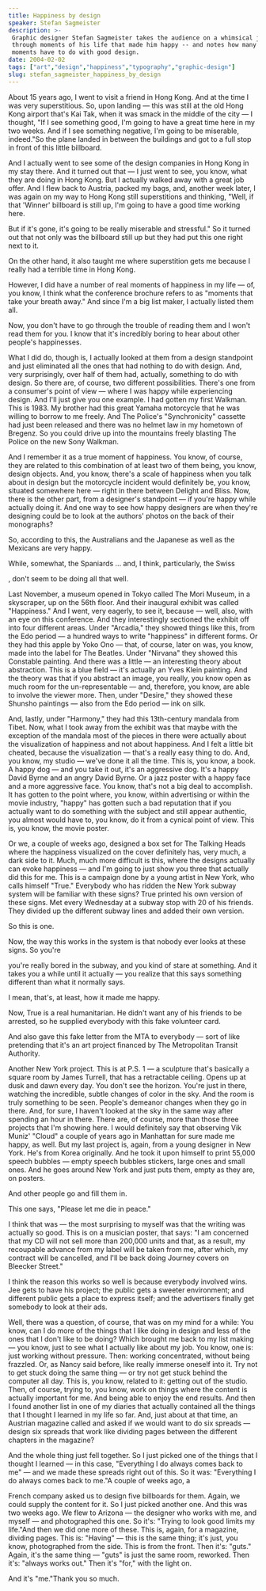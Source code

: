 ```yaml
---
title: Happiness by design
speaker: Stefan Sagmeister
description: >-
 Graphic designer Stefan Sagmeister takes the audience on a whimsical journey
 through moments of his life that made him happy -- and notes how many of these
 moments have to do with good design.
date: 2004-02-02
tags: ["art","design","happiness","typography","graphic-design"]
slug: stefan_sagmeister_happiness_by_design
---
```


About 15 years ago, I went to visit a friend in Hong Kong. And at the time I was very
superstitious. So, upon landing — this was still at the old Hong Kong airport that's Kai
Tak, when it was smack in the middle of the city — I thought, "If I see something good,
I'm going to have a great time here in my two weeks. And if I see something negative, I'm
going to be miserable, indeed."So the plane landed in between the buildings and got to a
full stop in front of this little billboard. 

And I actually went to see some of the design companies in Hong Kong in my stay there. And
it turned out that — I just went to see, you know, what they are doing in Hong Kong. But I
actually walked away with a great job offer. And I flew back to Austria, packed my bags,
and, another week later, I was again on my way to Hong Kong still superstitions and
thinking, "Well, if that 'Winner' billboard is still up, I'm going to have a good time
working here. 

But if it's gone, it's going to be really miserable and stressful." So it turned out that
not only was the billboard still up but they had put this one right next to it.

On the other hand, it also taught me where superstition gets me because I really had a
terrible time in Hong Kong. 

However, I did have a number of real moments of happiness in my life — of, you know, I
think what the conference brochure refers to as "moments that take your breath away." And
since I'm a big list maker, I actually listed them all. 

Now, you don't have to go through the trouble of reading them and I won't read them for
you. I know that it's incredibly boring to hear about other people's happinesses.

What I did do, though is, I actually looked at them from a design standpoint and just
eliminated all the ones that had nothing to do with design. And, very surprisingly, over
half of them had, actually, something to do with design. So there are, of course, two
different possibilities. There's one from a consumer's point of view — where I was happy
while experiencing design. And I'll just give you one example. I had gotten my first
Walkman. This is 1983. My brother had this great Yamaha motorcycle that he was willing to
borrow to me freely. And The Police's "Synchronicity" cassette had just been released and
there was no helmet law in my hometown of Bregenz. So you could drive up into the
mountains freely blasting The Police on the new Sony Walkman. 

And I remember it as a true moment of happiness. You know, of course, they are related to
this combination of at least two of them being, you know, design objects. And, you know,
there's a scale of happiness when you talk about in design but the motorcycle incident
would definitely be, you know, situated somewhere here — right in there between Delight
and Bliss. Now, there is the other part, from a designer's standpoint — if you're happy
while actually doing it. And one way to see how happy designers are when they're designing
could be to look at the authors' photos on the back of their monographs?

So, according to this, the Australians and the Japanese as well as the Mexicans are very
happy. 

While, somewhat, the Spaniards ... and, I think, particularly, the Swiss

, don't seem to be doing all that well. 

Last November, a museum opened in Tokyo called The Mori Museum, in a skyscraper, up on the
56th floor. And their inaugural exhibit was called "Happiness." And I went, very eagerly,
to see it, because — well, also, with an eye on this conference. And they interestingly
sectioned the exhibit off into four different areas. Under "Arcadia," they showed things
like this, from the Edo period — a hundred ways to write "happiness" in different forms.
Or they had this apple by Yoko Ono — that, of course, later on was, you know, made into
the label for The Beatles. Under "Nirvana" they showed this Constable painting. And there
was a little — an interesting theory about abstraction. This is a blue field — it's
actually an Yves Klein painting. And the theory was that if you abstract an image, you
really, you know open as much room for the un-representable — and, therefore, you know,
are able to involve the viewer more. Then, under "Desire," they showed these Shunsho
paintings — also from the Edo period — ink on silk.

And, lastly, under "Harmony," they had this 13th-century mandala from Tibet. Now, what I
took away from the exhibit was that maybe with the exception of the mandala most of the
pieces in there were actually about the visualization of happiness and not about
happiness. And I felt a little bit cheated, because the visualization — that's a really
easy thing to do. And, you know, my studio — we've done it all the time. This is, you
know, a book. A happy dog — and you take it out, it's an aggressive dog. It's a happy
David Byrne and an angry David Byrne. Or a jazz poster with a happy face and a more
aggressive face. You know, that's not a big deal to accomplish. It has gotten to the point
where, you know, within advertising or within the movie industry, "happy" has gotten such
a bad reputation that if you actually want to do something with the subject and still
appear authentic, you almost would have to, you know, do it from a cynical point of view.
This is, you know, the movie poster.

Or we, a couple of weeks ago, designed a box set for The Talking Heads where the happiness
visualized on the cover definitely has, very much, a dark side to it. Much, much more
difficult is this, where the designs actually can evoke happiness — and I'm going to just
show you three that actually did this for me. This is a campaign done by a young artist in
New York, who calls himself "True." Everybody who has ridden the New York subway system
will be familiar with these signs? True printed his own version of these signs. Met every
Wednesday at a subway stop with 20 of his friends. They divided up the different subway
lines and added their own version. 

So this is one. 

Now, the way this works in the system is that nobody ever looks at these signs. So you're

you're really bored in the subway, and you kind of stare at something. And it takes you a
while until it actually — you realize that this says something different than what it
normally says. 

I mean, that's, at least, how it made me happy. 

Now, True is a real humanitarian. He didn't want any of his friends to be arrested, so he
supplied everybody with this fake volunteer card. 

And also gave this fake letter from the MTA to everybody — sort of like pretending that
it's an art project financed by The Metropolitan Transit Authority. 

Another New York project. This is at P.S. 1 — a sculpture that's basically a square room
by James Turrell, that has a retractable ceiling. Opens up at dusk and dawn every day. You
don't see the horizon. You're just in there, watching the incredible, subtle changes of
color in the sky. And the room is truly something to be seen. People's demeanor changes
when they go in there. And, for sure, I haven't looked at the sky in the same way after
spending an hour in there. There are, of course, more than those three projects that I'm
showing here. I would definitely say that observing Vik Muniz' "Cloud" a couple of years
ago in Manhattan for sure made me happy, as well. But my last project is, again, from a
young designer in New York. He's from Korea originally. And he took it upon himself to
print 55,000 speech bubbles — empty speech bubbles stickers, large ones and small ones.
And he goes around New York and just puts them, empty as they are, on posters.

And other people go and fill them in. 

This one says, "Please let me die in peace." 

I think that was — the most surprising to myself was that the writing was actually so
good. This is on a musician poster, that says: "I am concerned that my CD will not sell
more than 200,000 units and that, as a result, my recoupable advance from my label will be
taken from me, after which, my contract will be cancelled, and I'll be back doing Journey
covers on Bleecker Street." 

I think the reason this works so well is because everybody involved wins. Jee gets to have
his project; the public gets a sweeter environment; and different public gets a place to
express itself; and the advertisers finally get somebody to look at their ads.

Well, there was a question, of course, that was on my mind for a while: You know, can I do
more of the things that I like doing in design and less of the ones that I don't like to
be doing? Which brought me back to my list making — you know, just to see what I actually
like about my job. You know, one is: just working without pressure. Then: working
concentrated, without being frazzled. Or, as Nancy said before, like really immerse
oneself into it. Try not to get stuck doing the same thing — or try not get stuck behind
the computer all day. This is, you know, related to it: getting out of the studio. Then,
of course, trying to, you know, work on things where the content is actually important for
me. And being able to enjoy the end results. And then I found another list in one of my
diaries that actually contained all the things that I thought I learned in my life so far.
And, just about at that time, an Austrian magazine called and asked if we would want to do
six spreads — design six spreads that work like dividing pages between the different
chapters in the magazine?

And the whole thing just fell together. So I just picked one of the things that I thought
I learned — in this case, "Everything I do always comes back to me" — and we made these
spreads right out of this. So it was: "Everything I do always comes back to me."A couple
of weeks ago, a 

French company asked us to design five billboards for them. Again, we could supply the
content for it. So I just picked another one. And this was two weeks ago. We flew to
Arizona — the designer who works with me, and myself — and photographed this one. So it's:
"Trying to look good limits my life."And then we did one more of these. This is, again,
for a magazine, dividing pages. This is: "Having" — this is the same thing; it's just, you
know, photographed from the side. This is from the front. Then it's: "guts." Again, it's
the same thing — "guts" is just the same room, reworked. Then it's: "always works out."
Then it's "for," with the light on. 

And it's "me."Thank you so much. 

<!--
ad_duration=3.33
comment_count=89
event="TED2004"
external_start_time=0
has_talk_citation=0
intro_duration=11.82
is_subtitle_required="False"
is_talk_featured="True"
language="en"
language_swap="False"
native_language="en"
number_of_related_talks=6
number_of_speakers=1
number_of_subtitled_videos=27
number_of_tags=5
number_of_talk_download_languages=27
number_of_talk_more_resources=1
number_of_talk_recommendations=1
number_of_talks_take_actions=0
post_ad_duration=0.83
published_timestamp="2007-04-05 00:11:00"
recording_date="2004-02-02"
speaker_description="Graphic designer"
speaker_id=53
speaker_is_published=1
speaker_name="Stefan Sagmeister"
talk_id=50
talk_name="Happiness by design"
talks_tags=["art","design","happiness","typography","graphic-design"]
talks_take_action=[]
url_photo_speaker="https://pe.tedcdn.com/images/ted/59ffba03a991f28a64d4ba7a850076d3b2dc5a79_254x191.jpg"
url_photo_talk="https://pe.tedcdn.com/images/ted/357645ce1b44cbb0ff229b3a8a600bb49d984c94_1920x1080.jpg"
url_webpage="https://www.ted.com/talks/stefan_sagmeister_happiness_by_design"
video_type_name="TED Stage Talk"
-->